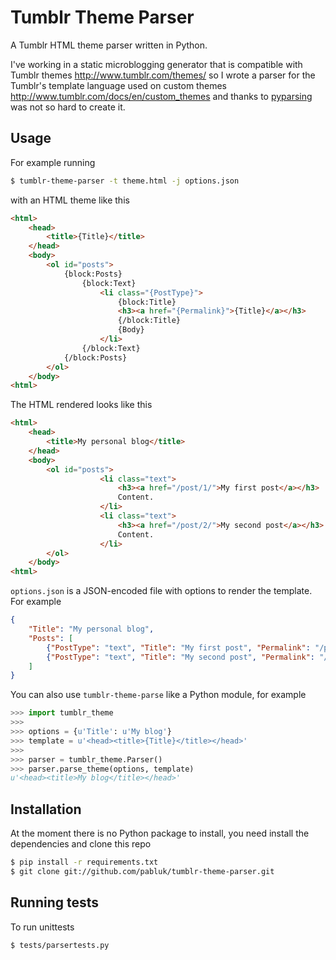Tumblr Theme Parser
===================

A Tumblr HTML theme parser written in Python.

I've working in a static microblogging generator that is compatible with
Tumblr themes http://www.tumblr.com/themes/ so I wrote a parser for the
Tumblr's template language used on custom themes http://www.tumblr.com/docs/en/custom_themes
and thanks to [pyparsing](http://pyparsing.wikispaces.com/) was not so hard to create it.

Usage
-----

For example running

```bash
$ tumblr-theme-parser -t theme.html -j options.json
```

with an HTML theme like this

```html
<html>
    <head>
        <title>{Title}</title>
    </head>
    <body>
        <ol id="posts">
            {block:Posts}
                {block:Text}
                    <li class="{PostType}">
                        {block:Title}
                        <h3><a href="{Permalink}">{Title}</a></h3>
                        {/block:Title}
                        {Body}
                    </li>
                {/block:Text}
            {/block:Posts}
        </ol>
    </body>
<html>
```

The HTML rendered looks like this

```html
<html>
    <head>
        <title>My personal blog</title>
    </head>
    <body>
        <ol id="posts">
                    <li class="text">
                        <h3><a href="/post/1/">My first post</a></h3>
                        Content.
                    </li>
                    <li class="text">
                        <h3><a href="/post/2/">My second post</a></h3>
                        Content.
                    </li>
        </ol>
    </body>
<html>
```

`options.json` is a JSON-encoded file with options to render the template. For example
```json
{
    "Title": "My personal blog",
    "Posts": [
        {"PostType": "text", "Title": "My first post", "Permalink": "/post/1/", "Body": "Content."},
        {"PostType": "text", "Title": "My second post", "Permalink": "/post/2/", "Body": "Content."}
    ]
}

```

You can also use `tumblr-theme-parse` like a Python module, for example

```python
>>> import tumblr_theme
>>>
>>> options = {u'Title': u'My blog'}
>>> template = u'<head><title>{Title}</title></head>'
>>>
>>> parser = tumblr_theme.Parser()
>>> parser.parse_theme(options, template)
u'<head><title>My blog</title></head>'
```

Installation
------------

At the moment there is no Python package to install, you need install the dependencies and clone this repo

```bash
$ pip install -r requirements.txt
$ git clone git://github.com/pabluk/tumblr-theme-parser.git
```

Running tests
-------------

To run unittests

```bash
$ tests/parsertests.py
```
